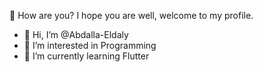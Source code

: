 🤙 How are you? I hope you are well, welcome to my profile. 

- 👋 Hi, I’m @Abdalla-Eldaly
- 👀 I’m interested in Programming
- 🌱 I’m currently learning Flutter

<!---
Abdalla-Eldaly/Abdalla-Eldaly is a ✨ special ✨ repository because its `README.md` (this file) appears on your GitHub profile.
You can click the Preview link to take a look at your changes.
--->
